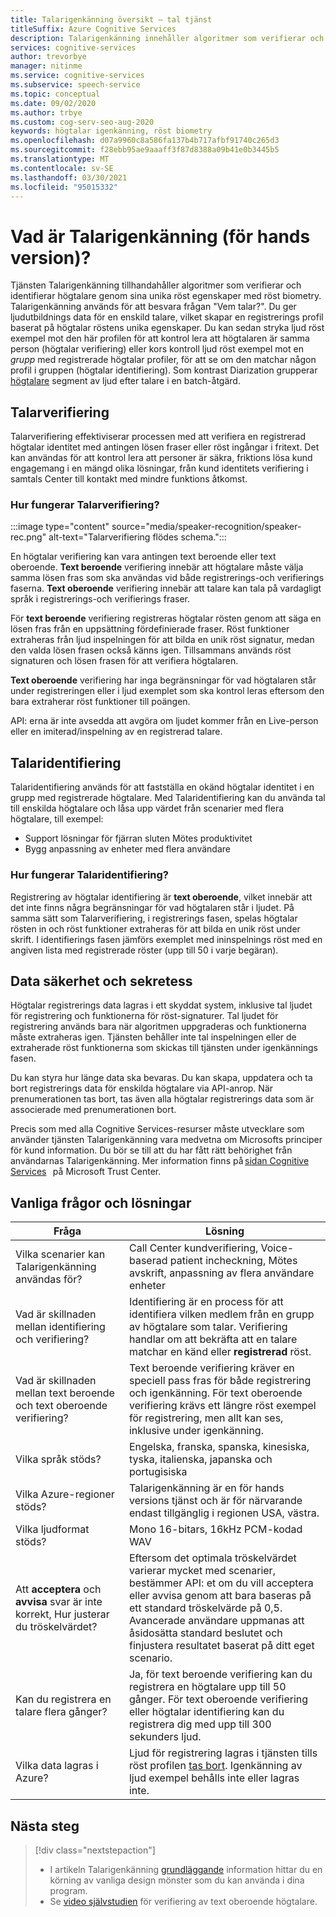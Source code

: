 ```yaml
---
title: Talarigenkänning översikt – tal tjänst
titleSuffix: Azure Cognitive Services
description: Talarigenkänning innehåller algoritmer som verifierar och identifierar högtalare genom sina unika röst egenskaper med röst biometry. Talarigenkänning används för att besvara frågan "Vem talar?". Den här artikeln är en översikt över fördelarna och funktionerna i Talarigenkännings tjänsten.
services: cognitive-services
author: trevorbye
manager: nitinme
ms.service: cognitive-services
ms.subservice: speech-service
ms.topic: conceptual
ms.date: 09/02/2020
ms.author: trbye
ms.custom: cog-serv-seo-aug-2020
keywords: högtalar igenkänning, röst biometry
ms.openlocfilehash: d07a9960c8a586fa137b4b717afbf91740c265d3
ms.sourcegitcommit: f28ebb95ae9aaaff3f87d8388a09b41e0b3445b5
ms.translationtype: MT
ms.contentlocale: sv-SE
ms.lasthandoff: 03/30/2021
ms.locfileid: "95015332"
---
```

# <a name="what-is-speaker-recognition-preview"></a>Vad är Talarigenkänning (för hands version)?

Tjänsten Talarigenkänning tillhandahåller algoritmer som verifierar och identifierar högtalare genom sina unika röst egenskaper med röst biometry. Talarigenkänning används för att besvara frågan "Vem talar?". Du ger ljudutbildnings data för en enskild talare, vilket skapar en registrerings profil baserat på högtalar röstens unika egenskaper. Du kan sedan stryka ljud röst exempel mot den här profilen för att kontrol lera att högtalaren är samma person (högtalar verifiering) eller kors kontroll ljud röst exempel mot en *grupp* med registrerade högtalar profiler, för att se om den matchar någon profil i gruppen (högtalar identifiering). Som kontrast Diarization grupperar [högtalare](batch-transcription.md#speaker-separation-diarization) segment av ljud efter talare i en batch-åtgärd.

## <a name="speaker-verification"></a>Talarverifiering

Talarverifiering effektiviserar processen med att verifiera en registrerad högtalar identitet med antingen lösen fraser eller röst ingångar i fritext. Det kan användas för att kontrol lera att personer är säkra, friktions lösa kund engagemang i en mängd olika lösningar, från kund identitets verifiering i samtals Center till kontakt med mindre funktions åtkomst.

### <a name="how-does-speaker-verification-work"></a>Hur fungerar Talarverifiering?

:::image type="content" source="media/speaker-recognition/speaker-rec.png" alt-text="Talarverifiering flödes schema.":::

En högtalar verifiering kan vara antingen text beroende eller text oberoende. **Text beroende** verifiering innebär att högtalare måste välja samma lösen fras som ska användas vid både registrerings-och verifierings faserna. **Text oberoende** verifiering innebär att talare kan tala på vardagligt språk i registrerings-och verifierings fraser.

För **text beroende** verifiering registreras högtalar rösten genom att säga en lösen fras från en uppsättning fördefinierade fraser. Röst funktioner extraheras från ljud inspelningen för att bilda en unik röst signatur, medan den valda lösen frasen också känns igen. Tillsammans används röst signaturen och lösen frasen för att verifiera högtalaren. 

**Text oberoende** verifiering har inga begränsningar för vad högtalaren står under registreringen eller i ljud exemplet som ska kontrol leras eftersom den bara extraherar röst funktioner till poängen. 

API: erna är inte avsedda att avgöra om ljudet kommer från en Live-person eller en imiterad/inspelning av en registrerad talare. 

## <a name="speaker-identification"></a>Talaridentifiering

Talaridentifiering används för att fastställa en okänd högtalar identitet i en grupp med registrerade högtalare. Med Talaridentifiering kan du använda tal till enskilda högtalare och låsa upp värdet från scenarier med flera högtalare, till exempel:

* Support lösningar för fjärran sluten Mötes produktivitet 
* Bygg anpassning av enheter med flera användare

### <a name="how-does-speaker-identification-work"></a>Hur fungerar Talaridentifiering?

Registrering av högtalar identifiering är **text oberoende**, vilket innebär att det inte finns några begränsningar för vad högtalaren står i ljudet. På samma sätt som Talarverifiering, i registrerings fasen, spelas högtalar rösten in och röst funktioner extraheras för att bilda en unik röst under skrift. I identifierings fasen jämförs exemplet med ininspelnings röst med en angiven lista med registrerade röster (upp till 50 i varje begäran).

## <a name="data-security-and-privacy"></a>Data säkerhet och sekretess

Högtalar registrerings data lagras i ett skyddat system, inklusive tal ljudet för registrering och funktionerna för röst-signaturer. Tal ljudet för registrering används bara när algoritmen uppgraderas och funktionerna måste extraheras igen. Tjänsten behåller inte tal inspelningen eller de extraherade röst funktionerna som skickas till tjänsten under igenkännings fasen. 

Du kan styra hur länge data ska bevaras. Du kan skapa, uppdatera och ta bort registrerings data för enskilda högtalare via API-anrop. När prenumerationen tas bort, tas även alla högtalar registrerings data som är associerade med prenumerationen bort. 

Precis som med alla Cognitive Services-resurser måste utvecklare som använder tjänsten Talarigenkänning vara medvetna om Microsofts principer för kund information. Du bör se till att du har fått rätt behörighet från användarnas Talarigenkänning. Mer information finns på [sidan Cognitive Services](https://azure.microsoft.com/support/legal/cognitive-services-compliance-and-privacy/)   på Microsoft Trust Center. 

## <a name="common-questions-and-solutions"></a>Vanliga frågor och lösningar

| Fråga | Lösning |
|---------|----------|
| Vilka scenarier kan Talarigenkänning användas för? | Call Center kundverifiering, Voice-baserad patient incheckning, Mötes avskrift, anpassning av flera användare enheter|
| Vad är skillnaden mellan identifiering och verifiering? | Identifiering är en process för att identifiera vilken medlem från en grupp av högtalare som talar. Verifiering handlar om att bekräfta att en talare matchar en känd eller **registrerad** röst.|
| Vad är skillnaden mellan text beroende och text oberoende verifiering? | Text beroende verifiering kräver en speciell pass fras för både registrering och igenkänning. För text oberoende verifiering krävs ett längre röst exempel för registrering, men allt kan ses, inklusive under igenkänning.|
| Vilka språk stöds? | Engelska, franska, spanska, kinesiska, tyska, italienska, japanska och portugisiska |
| Vilka Azure-regioner stöds? | Talarigenkänning är en för hands versions tjänst och är för närvarande endast tillgänglig i regionen USA, västra.|
| Vilka ljudformat stöds? | Mono 16-bitars, 16kHz PCM-kodad WAV |
| Att **acceptera** och **avvisa** svar är inte korrekt, Hur justerar du tröskelvärdet? | Eftersom det optimala tröskelvärdet varierar mycket med scenarier, bestämmer API: et om du vill acceptera eller avvisa genom att bara baseras på ett standard tröskelvärde på 0,5. Avancerade användare uppmanas att åsidosätta standard beslutet och finjustera resultatet baserat på ditt eget scenario. |
| Kan du registrera en talare flera gånger? | Ja, för text beroende verifiering kan du registrera en högtalare upp till 50 gånger. För text oberoende verifiering eller högtalar identifiering kan du registrera dig med upp till 300 sekunders ljud. |
| Vilka data lagras i Azure? | Ljud för registrering lagras i tjänsten tills röst profilen [tas bort](./get-started-speaker-recognition.md#deleting-voice-profile-enrollments). Igenkänning av ljud exempel behålls inte eller lagras inte. |

## <a name="next-steps"></a>Nästa steg

> [!div class="nextstepaction"]
> * I artikeln Talarigenkänning [grundläggande](./get-started-speaker-recognition.md) information hittar du en körning av vanliga design mönster som du kan använda i dina program.
> * Se [video självstudien](https://azure.microsoft.com/resources/videos/speaker-recognition-text-independent-verification-developer-tutorial/) för verifiering av text oberoende högtalare.